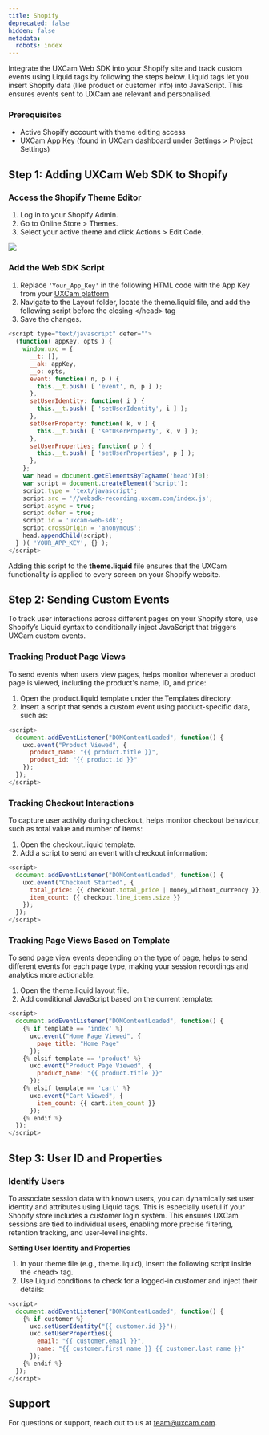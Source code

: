 ```yaml
---
title: Shopify
deprecated: false
hidden: false
metadata:
  robots: index
---
```

Integrate the UXCam Web SDK into your Shopify site and track custom events using Liquid tags by following the steps below. Liquid tags let you insert Shopify data (like product or customer info) into JavaScript. This ensures events sent to UXCam are relevant and personalised.

### Prerequisites

* Active Shopify account with theme editing access
* UXCam App Key (found in UXCam dashboard under Settings > Project Settings)

## Step 1: Adding UXCam Web SDK to Shopify

### Access the Shopify Theme Editor

1. Log in to your Shopify Admin.
2. Go to Online Store > Themes.
3. Select your active theme and click Actions > Edit Code.

<Image align="center" src="https://files.readme.io/be2dbfd5991354fef4ea0087b0f2c2e4067b59a0aac5d672a9734faf58f50af1-Screenshot_2025-01-08_at_12.18.13.png" />

### Add the Web SDK Script

1. Replace `'Your_App_Key'` in the following HTML code with the App Key from your [UXCam platform](https://app.uxcam.com/integration)
2. Navigate to the Layout folder, locate the theme.liquid file, and add the following script before the closing \</head> tag
3. Save the changes.

```javascript
<script type="text/javascript" defer="">
  (function( appKey, opts ) {
    window.uxc = {
      __t: [],
      __ak: appKey,
      __o: opts,
      event: function( n, p ) {
        this.__t.push( [ 'event', n, p ] );
      },
      setUserIdentity: function( i ) {
        this.__t.push( [ 'setUserIdentity', i ] );
      },
      setUserProperty: function( k, v ) {
        this.__t.push( [ 'setUserProperty', k, v ] );
      },
      setUserProperties: function( p ) {
        this.__t.push( [ 'setUserProperties', p ] );
      },
    };
    var head = document.getElementsByTagName('head')[0];
    var script = document.createElement('script');
    script.type = 'text/javascript';
    script.src = '//websdk-recording.uxcam.com/index.js';
    script.async = true;
    script.defer = true;
    script.id = 'uxcam-web-sdk';
    script.crossOrigin = 'anonymous';
    head.appendChild(script);
  } )( 'YOUR_APP_KEY', {} );
</script>
```

<GitHubCallout type="info">Adding this script to the **theme.liquid** file ensures that the UXCam functionality is applied to every screen on your Shopify website.</GitHubCallout>

## Step 2: Sending Custom Events

To track user interactions across different pages on your Shopify store, use Shopify’s Liquid syntax to conditionally inject JavaScript that triggers UXCam custom events.

### Tracking Product Page Views

To send events when users view pages, helps monitor whenever a product page is viewed, including the product's name, ID, and price:

1. Open the product.liquid template under the Templates directory.
2. Insert a script that sends a custom event using product-specific data, such as:

```javascript
<script>
  document.addEventListener("DOMContentLoaded", function() {
    uxc.event("Product Viewed", {
      product_name: "{{ product.title }}",
      product_id: "{{ product.id }}"
    });
  });
</script>
```

### Tracking Checkout Interactions

To capture user activity during checkout, helps monitor checkout behaviour, such as total value and number of items:

1. Open the checkout.liquid template.
2. Add a script to send an event with checkout information:

```javascript
<script>
  document.addEventListener("DOMContentLoaded", function() {
    uxc.event("Checkout Started", {
      total_price: {{ checkout.total_price | money_without_currency }},
      item_count: {{ checkout.line_items.size }}
    });
  });
</script>
```

### Tracking Page Views Based on Template

To send page view events depending on the type of page, helps to send different events for each page type, making your session recordings and analytics more actionable.

1. Open the theme.liquid layout file.
2. Add conditional JavaScript based on the current template:

```javascript
<script>
  document.addEventListener("DOMContentLoaded", function() {
    {% if template == 'index' %}
      uxc.event("Home Page Viewed", {
        page_title: "Home Page"
      });
    {% elsif template == 'product' %}
      uxc.event("Product Page Viewed", {
        product_name: "{{ product.title }}"
      });
    {% elsif template == 'cart' %}
      uxc.event("Cart Viewed", {
        item_count: {{ cart.item_count }}
      });
    {% endif %}
  });
</script>
```

## Step 3: User ID and Properties

### Identify Users

To associate session data with known users, you can dynamically set user identity and attributes using Liquid tags. This is especially useful if your Shopify store includes a customer login system. This ensures UXCam sessions are tied to individual users, enabling more precise filtering, retention tracking, and user-level insights.

**Setting User Identity and Properties**

1. In your theme file (e.g., theme.liquid), insert the following script inside the \<head> tag.
2. Use Liquid conditions to check for a logged-in customer and inject their details:

```javascript
<script>
  document.addEventListener("DOMContentLoaded", function() {
    {% if customer %}
      uxc.setUserIdentity("{{ customer.id }}");
      uxc.setUserProperties({
        email: "{{ customer.email }}",
        name: "{{ customer.first_name }} {{ customer.last_name }}"
      });
    {% endif %}
  });
</script>
```

## Support

For questions or support, reach out to us at [team@uxcam.com](mailto:team@uxcam.com).